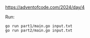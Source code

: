 https://adventofcode.com/2024/day/4

Run:

    go run part1/main.go input.txt
    go run part2/main.go input.txt
